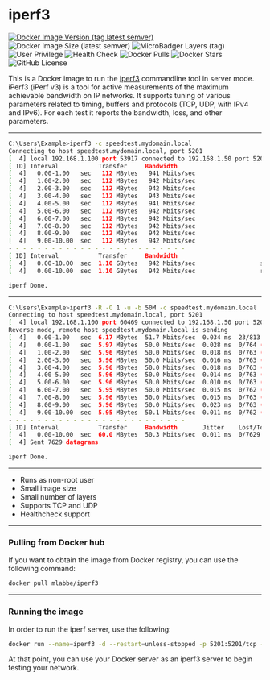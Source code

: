# iperf3

[![Docker Image Version (tag latest semver)](https://img.shields.io/docker/v/mlabbe/iperf3/latest?logo=docker)](https://hub.docker.com/r/mlabbe/iperf3 "Docker Hub Repository") ![Docker Image Size (latest semver)](https://img.shields.io/docker/image-size/mlabbe/iperf3/latest?logo=docker) ![MicroBadger Layers (tag)](https://img.shields.io/microbadger/layers/mlabbe/iperf3/latest?logo=docker) ![User Privilege](https://img.shields.io/badge/user%20privilege-non--root-success?logo=docker) ![Health Check](https://img.shields.io/badge/health%20check-yes-success?logo=docker)
![Docker Pulls](https://img.shields.io/docker/pulls/mlabbe/iperf3?logo=docker) ![Docker Stars](https://img.shields.io/docker/stars/mlabbe/iperf3?logo=docker) ![GitHub License](https://img.shields.io/github/license/michellabbe/docker-iperf3?logo=github)

This is a Docker image to run the [iperf3](https://github.com/esnet/iperf) commandline tool in server mode.
iPerf3 (iPerf v3) is a tool for active measurements of the maximum achievable bandwidth on IP networks.
It supports tuning of various parameters related to timing, buffers and protocols (TCP, UDP, with IPv4 and IPv6).
For each test it reports the bandwidth, loss, and other parameters.

________________________________________
```sh
C:\Users\Example>iperf3 -c speedtest.mydomain.local
Connecting to host speedtest.mydomain.local, port 5201
[  4] local 192.168.1.100 port 53917 connected to 192.168.1.50 port 5201
[ ID] Interval           Transfer     Bandwidth
[  4]   0.00-1.00   sec   112 MBytes   941 Mbits/sec
[  4]   1.00-2.00   sec   112 MBytes   942 Mbits/sec
[  4]   2.00-3.00   sec   112 MBytes   942 Mbits/sec
[  4]   3.00-4.00   sec   112 MBytes   943 Mbits/sec
[  4]   4.00-5.00   sec   112 MBytes   941 Mbits/sec
[  4]   5.00-6.00   sec   112 MBytes   942 Mbits/sec
[  4]   6.00-7.00   sec   112 MBytes   942 Mbits/sec
[  4]   7.00-8.00   sec   112 MBytes   942 Mbits/sec
[  4]   8.00-9.00   sec   112 MBytes   942 Mbits/sec
[  4]   9.00-10.00  sec   112 MBytes   942 Mbits/sec
- - - - - - - - - - - - - - - - - - - - - - - - -
[ ID] Interval           Transfer     Bandwidth
[  4]   0.00-10.00  sec  1.10 GBytes   942 Mbits/sec                  sender
[  4]   0.00-10.00  sec  1.10 GBytes   942 Mbits/sec                  receiver

iperf Done.
```
________________________________________
```sh
C:\Users\Example>iperf3 -R -O 1 -u -b 50M -c speedtest.mydomain.local
Connecting to host speedtest.mydomain.local, port 5201
[  4] local 192.168.1.100 port 60469 connected to 192.168.1.50 port 5201
Reverse mode, remote host speedtest.mydomain.local is sending
[  4]   0.00-1.00   sec  6.17 MBytes  51.7 Mbits/sec  0.034 ms  23/813 (2.8%)  (omitted)
[  4]   0.00-1.00   sec  5.97 MBytes  50.0 Mbits/sec  0.028 ms  0/764 (0%)
[  4]   1.00-2.00   sec  5.96 MBytes  50.0 Mbits/sec  0.018 ms  0/763 (0%)
[  4]   2.00-3.00   sec  5.96 MBytes  50.0 Mbits/sec  0.016 ms  0/763 (0%)
[  4]   3.00-4.00   sec  5.96 MBytes  50.0 Mbits/sec  0.018 ms  0/763 (0%)
[  4]   4.00-5.00   sec  5.96 MBytes  50.0 Mbits/sec  0.014 ms  0/763 (0%)
[  4]   5.00-6.00   sec  5.96 MBytes  50.0 Mbits/sec  0.010 ms  0/763 (0%)
[  4]   6.00-7.00   sec  5.95 MBytes  50.0 Mbits/sec  0.015 ms  0/762 (0%)
[  4]   7.00-8.00   sec  5.96 MBytes  50.0 Mbits/sec  0.015 ms  0/763 (0%)
[  4]   8.00-9.00   sec  5.96 MBytes  50.0 Mbits/sec  0.023 ms  0/763 (0%)
[  4]   9.00-10.00  sec  5.95 MBytes  50.1 Mbits/sec  0.011 ms  0/762 (0%)
- - - - - - - - - - - - - - - - - - - - - - - - -
[ ID] Interval           Transfer     Bandwidth       Jitter    Lost/Total Datagrams
[  4]   0.00-10.00  sec  60.0 MBytes  50.3 Mbits/sec  0.011 ms  0/7629 (0%)
[  4] Sent 7629 datagrams

iperf Done.
```
________________________________________
- Runs as non-root user
- Small image size
- Small number of layers
- Supports TCP and UDP
- Healthcheck support

________________________________________
### Pulling from Docker hub
If you want to obtain the image from Docker registry, you can use the following command:
```sh
docker pull mlabbe/iperf3
```
________________________________________
### Running the image
In order to run the iperf server, use the following:
```sh
docker run --name=iperf3 -d --restart=unless-stopped -p 5201:5201/tcp -p 5201:5201/udp mlabbe/iperf3
```
At that point, you can use your Docker server as an iperf3 server to begin testing your network.

